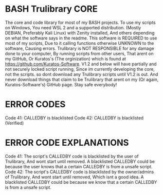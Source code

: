 # BASH Trulibrary CORE
The core and code library for most of my BASH projects.
To use my scripts on Windows, You need WSL 2 and a supported distribution. (Mostly DEBIAN, Preferably Kali Linux) with Zenity installed, And others depending on what the software says in the readme. This software is REQUIRED to use most of my scripts, Due to it calling functions otherwise UNKNOWN to the software, Causing errors.
Trulibrary is NOT RESPONSIBLE for any damage done to your computer, By running scripts from other users, That arent on my GitHub, Or Kuratos's (The orginization) which is found at https://github.com/Kuratos-Software. V1.2 and below will have partially and not securely locked script running, Since im currently developing the core, not the scripts. so dont download any Trulibrary scripts until V1.2 is out. And never download things that claim to be Trulibrary that arent on my (Or again, Kuratos-Software's) GitHub page. Stay safe everybody!

# ERROR CODES
Code 41: CALLEDBY is blacklisted
Code 42: CALLEDBY is blacklisted (Verified)

# ERROR CODE EXPLANATIONS
Code 41: The script's CALLEDBY code is blacklisted by the user of Trulibrary, And wont start until removed. A blacklisted CALLEDBY could be because the user knows that a certain CALLEDBY is from a unsafe script.
Code 42: The script's CALLEDBY code is blacklisted by the owner/admins of Trulibrary, And wont start until removed, Which isnt a good idea. A blacklisted CALLEDBY could be because we know that a certain CALLEDBY is from a unsafe script.
